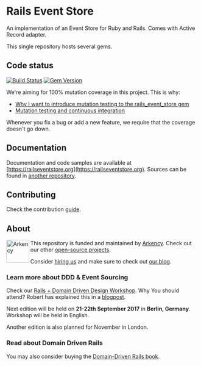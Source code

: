 # Rails Event Store

An implementation of an Event Store for Ruby and Rails. Comes with Active Record adapter.

This single repository hosts several gems.

## Code status

[![Build Status](https://travis-ci.org/RailsEventStore/rails_event_store.svg?branch=master)](https://travis-ci.org/RailsEventStore/rails_event_store)
[![Gem Version](https://badge.fury.io/rb/rails_event_store.svg)](http://badge.fury.io/rb/rails_event_store)

We're aiming for 100% mutation coverage in this project. This is why:

* [Why I want to introduce mutation testing to the rails_event_store gem](http://blog.arkency.com/2015/04/why-i-want-to-introduce-mutation-testing-to-the-rails-event-store-gem/)
* [Mutation testing and continuous integration](http://blog.arkency.com/2015/05/mutation-testing-and-continuous-integration/)

Whenever you fix a bug or add a new feature, we require that the coverage doesn't go down.

## Documentation

Documentation and code samples are available at [https://railseventstore.org](https://railseventstore.org). Sources can be found in [another repository](https://github.com/RailsEventStore/railseventstore.org).

## Contributing

Check the contribution [guide](https://railseventstore.org/contributing/).

## About

<img src="http://arkency.com/images/arkency.png" alt="Arkency" width="60px" align="left" />

This repository is funded and maintained by [Arkency](https://arkency.com). Check out our other [open-source projects](https://github.com/arkency).

Consider [hiring us](http://arkency.com/hire-us) and make sure to check out [our blog](http://blog.arkency.com).

### Learn more about DDD & Event Sourcing

Check our [Rails + Domain Driven Design Workshop](http://blog.arkency.com/ddd-training/).
Why You should attend? Robert has explained this in a [blogpost](http://blog.arkency.com/2016/12/why-would-you-even-want-to-listen-about-ddd/).


Next edition will be held on **21-22th September 2017** in **Berlin, Germany**. Workshop will be held in English.


Another edition is also planned for November in London.

### Read about Domain Driven Rails

You may also consider buying the [Domain-Driven Rails book](http://blog.arkency.com/domain-driven-rails/).
